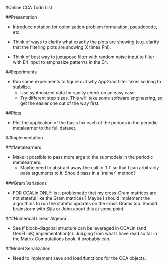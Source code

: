 #Online CCA Todo List

##Presentation
* Introduce notation for optimization problem formulation, pseudocode, etc.

* Think of ways to clarify what exactly the plots are showing (e.g. clarify that the filtering plots are showing X times Phi).

* Think of best way to juxtapose filter with random noise input to filter with E4 input to emphasize patterns in the E4.

##Experiments
* Run some experiments to figure out why AppGrad filter takes so long to stabilize.
    * Use synthesized data for sanity check on an easy case.
    * Try different step sizes. This will take some software engineering, so get the easier one out of the way first.

##Plots
* Plot the application of the basis for each of the periods in the periodic metalearner to the full dataset.

##Implementation

###Metalearners
* Make it possible to pass more args to the submodels in the periodic metalearners.
    * Maybe need to abstract away the call to 'fit' so that I can arbitrarily pass arguments to it. Should pass in a 'trainer' method?

###Gram Variations
* FOR CCALin ONLY: is it problematic that my cross-Gram matrices are not stateful like the Gram matrices? Maybe I should implement the algorithms to run the stateful updates on the cross Grams too. Should brainstorm with Sijia or John about this at some point.

###Numerical Linear Algebra
* See if block-diagonal structure can be leveraged in CCALin (and GenELinK) implementation(s). Judging from what I have read so far in the Matrix Computations book, it probably can.

##Model Serialization
* Need to implement save and load functions for the CCA objects.
